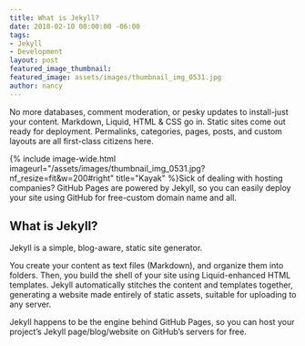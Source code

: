 ```yaml
---
title: What is Jekyll?
date: 2018-02-10 00:00:00 -06:00
tags:
- Jekyll
- Development
layout: post
featured_image_thumbnail: 
featured_image: assets/images/thumbnail_img_0531.jpg
author: nancy
---
```


No more databases, comment moderation, or pesky updates to install-just your content. Markdown, Liquid, HTML & CSS go in. Static sites come out ready for deployment. Permalinks, categories, pages, posts, and custom layouts are all first-class citizens here.

{% include image-wide.html imageurl="/assets/images/thumbnail_img_0531.jpg?nf_resize=fit&w=200#right" title="Kayak" %}Sick of dealing with hosting companies? GitHub Pages are powered by Jekyll, so you can easily deploy your site using GitHub for free-custom domain name and all.

## What is Jekyll?

Jekyll is a simple, blog-aware, static site generator.

You create your content as text files (Markdown), and organize them into folders. Then, you build the shell of your site using Liquid-enhanced HTML templates. Jekyll automatically stitches the content and templates together, generating a website made entirely of static assets, suitable for uploading to any server.

Jekyll happens to be the engine behind GitHub Pages, so you can host your project’s Jekyll page/blog/website on GitHub’s servers for free.